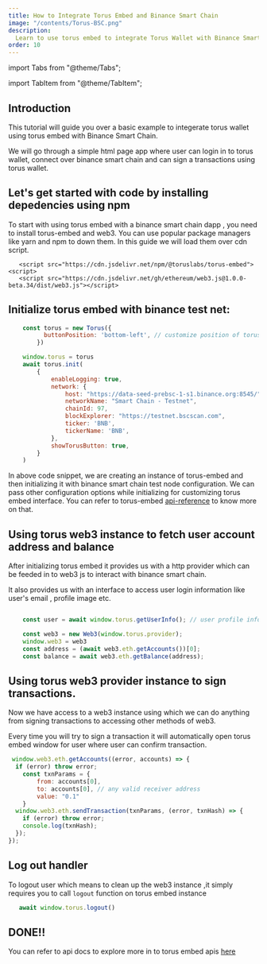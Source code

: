 ```yaml
---
title: How to Integrate Torus Embed and Binance Smart Chain
image: "/contents/Torus-BSC.png"
description:
  Learn to use torus embed to integrate Torus Wallet with Binance Smart Chain
order: 10
---
```


import Tabs from "@theme/Tabs";

import TabItem from "@theme/TabItem";

## Introduction

This tutorial will guide you over a basic example to integerate torus wallet using
torus embed with Binance Smart Chain.

We will go through a simple html page app where user can login in to torus wallet, connect over binance smart chain and can sign a transactions using torus wallet.


## Let's get started with code by installing depedencies using npm

To start with using torus embed with a binance smart chain dapp , you need to
install torus-embed and web3. You can use popular package managers like yarn and npm
to down them. In this guide we will load them over cdn script.

```shell
   <script src="https://cdn.jsdelivr.net/npm/@toruslabs/torus-embed"> <script>
   <script src="https://cdn.jsdelivr.net/gh/ethereum/web3.js@1.0.0-beta.34/dist/web3.js"></script>
```

## Initialize torus embed with binance test net:

```js
    const torus = new Torus({
          buttonPosition: 'bottom-left', // customize position of torus icon in dapp
        })

    window.torus = torus
    await torus.init(
        {
            enableLogging: true,
            network: {
                host: "https://data-seed-prebsc-1-s1.binance.org:8545/", // mandatory
                networkName: "Smart Chain - Testnet",
                chainId: 97,
                blockExplorer: "https://testnet.bscscan.com",
                ticker: 'BNB',
                tickerName: 'BNB',
            },
            showTorusButton: true,
        }
    )
```

In above code snippet, we are creating an instance of torus-embed and then initializing it with binance smart chain test node configuration.
We can pass other configuration options while initializing for customizing torus embed interface. You can refer to torus-embed [api-reference](https://docs.tor.us/wallet/api-reference/class) to know more on that.

## Using torus web3 instance to fetch user account address and balance

After initializing torus embed it provides us with a http provider which can be feeded in to web3 js to interact with binance smart chain.

It also provides us with an interface to access user login information like user's email , profile image etc.

```js

    const user = await window.torus.getUserInfo(); // user profile info (email address etc)

    const web3 = new Web3(window.torus.provider);
    window.web3 = web3
    const address = (await web3.eth.getAccounts())[0];
    const balance = await web3.eth.getBalance(address);

```

## Using torus web3 provider instance to sign transactions.

Now we have access to a web3 instance using which we can do anything from signing transactions to accessing other methods of web3.

Every time you will try to sign a transaction it will automatically open torus embed window for user where user can confirm transaction.

```js
 window.web3.eth.getAccounts((error, accounts) => {
  if (error) throw error;
    const txnParams = {
        from: accounts[0],
        to: accounts[0], // any valid receiver address
        value: "0.1"
    }
  window.web3.eth.sendTransaction(txnParams, (error, txnHash) => {
    if (error) throw error;
    console.log(txnHash);
  });
});
```


## Log out handler
To logout user which means to clean up the web3 instance ,it simply requires you to call  `logout` function on torus embed instance

```js
   await window.torus.logout()
```

## DONE!!
You can refer to api docs to explore more in to torus embed apis [here](https://docs.tor.us/wallet/api-reference/class)
